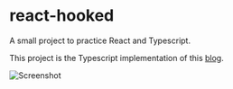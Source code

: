 # react-hooked
A small project to practice React and Typescript.

This project is the Typescript implementation of this [blog](https://www.freecodecamp.org/news/how-to-build-a-movie-search-app-using-react-hooks-24eb72ddfaf7/).

![Screenshot](https://cdn-media-1.freecodecamp.org/images/kbYsxsxb2D7mBhdlEmUrpMhRmOcQoR79vtT1)
